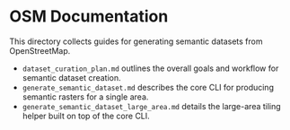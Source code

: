 # OSM Documentation

This directory collects guides for generating semantic datasets from OpenStreetMap.

- `dataset_curation_plan.md` outlines the overall goals and workflow for semantic dataset creation.
- `generate_semantic_dataset.md` describes the core CLI for producing semantic rasters for a single area.
- `generate_semantic_dataset_large_area.md` details the large-area tiling helper built on top of the core CLI.
